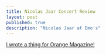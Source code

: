```yaml
---
title: Nicolas Jaar Concert Review
layout: post
published: true
description: "Nicolas Jaar at Emo's"
---
```


<a href="http://orangemag.co/music/2016/10/21/concert-review-nicolas-jaar-at-emos">I wrote a thing for Orange Magazine!</a>  


